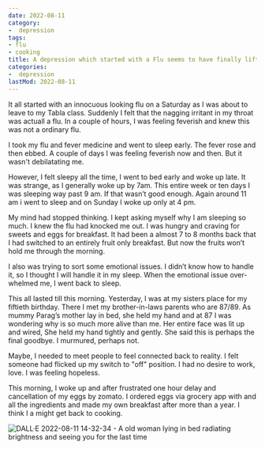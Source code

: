 ```yaml
---
date: 2022-08-11
category:
-  depression 
tags:
- flu
- cooking
title: A depression which started with a Flu seems to have finally lifted
categories:
-  depression 
lastMod: 2022-08-11
---
```

It all started with an innocuous looking flu on a Saturday as I was about to leave to my Tabla class. Suddenly I felt that the nagging irritant in my throat was actuall a flu. In a couple of hours, I was feeling feverish and knew this was not a ordinary flu.

I took my flu and fever medicine and went to sleep early. The fever rose and then ebbed. A couple of days I was feeling feverish now and then. But it wasn't debilatating me.

However, I felt sleepy all the time, I went to bed early and woke up late. It was strange, as I generally woke up by 7am. This entire week or ten days I was sleeping way past 9 am. If that wasn’t good enough. Again around 11 am i went to sleep and on Sunday I woke up only at 4 pm.

My mind had stopped thinking. I kept asking myself why I am sleeping so much. I knew the flu had knocked me out. I was hungry and craving for sweets and eggs for breakfast. It had been a almost 7 to 8 months back that I had switched to an entirely fruit only breakfast. But now the fruits won’t hold me through the morning.

I also was trying to sort some emotional issues. I didn’t know how to handle it, so I thought I will handle it in my sleep. When the emotional issue over-whelmed me, I went back to sleep.

This all lasted till this morning. Yesterday, I was at my sisters place for my fiftieth birthday. There I met my brother-in-laws parents who are 87/89. As mummy  Parag’s mother lay in bed, she held my hand and at 87 I was wondering why is so much more alive than me. Her entire face was lit up and wired, She held my hand tightly and gently. She said this is perhaps the final goodbye. I murmured, perhaps not.

Maybe, I needed to meet people to feel connected back to reality. I felt someone had flicked up my switch to "off" position. I had no desire to work, love. I was feeling hopeless.

This morning, I woke up and after frustrated one hour delay and cancellation of my eggs by zomato. I ordered eggs via grocery app with and all the ingredients and made my own breakfast after more than a year. I think I a might get back to  cooking.

![DALL·E 2022-08-11 14-32-34 - A old woman lying in bed radiating brightness and seeing you for the last time](https://mataroa.blog/images/4990df38.png)
